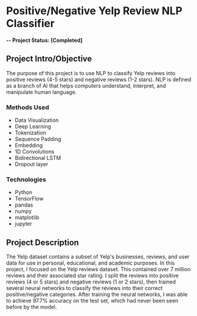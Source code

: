 # Positive/Negative Yelp Review NLP Classifier

#### -- Project Status: [Completed]

## Project Intro/Objective
The purpose of this project is to use NLP to classify Yelp reviews into positive reviews (4-5 stars) and negative reviews (1-2 stars). NLP is defined as a branch of AI that helps computers understand, interpret, and manipulate human language.


### Methods Used
* Data Visualization
* Deep Learning 
* Tokenization
* Sequence Padding
* Embedding
* 1D Convolutions
* Bidirectional LSTM
* Dropout layer


### Technologies
* Python
* TensorFlow
* pandas
* numpy
* matplotlib
* jupyter


## Project Description
The Yelp dataset contains a subset of Yelp's businesses, reviews, and user data for use in personal, educational, and academic purposes. In this project, I focused on the Yelp reviews dataset. This contained over 7 million reviews and their associated star rating. I split the reviews into positive reviews (4 or 5 stars) and negative reviews (1 or 2 stars), then trained several neural networks to classify the reviews into their correct positive/negative categories. After training the neural networks, I was able to achieve 97.7% accuracy on the test set, which had never been seen before by the model.

